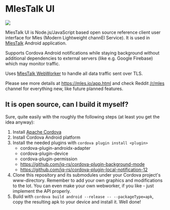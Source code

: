 # MlesTalk UI

![](mlestalk_login.gif)

MlesTalk UI is Node.js/JavaScript based open source reference client user interface for Mles (Modern Lightweight channEl Service). It is used in [MlesTalk](https://play.google.com/store/apps/details?id=io.mles.mlestalk) Android application.

Supports Cordova Android notifications while staying background without additional dependencies to external servers (like e.g. Google Firebase) which may monitor traffic.

Uses [MlesTalk WebWorker](https://github.com/jq-rs/mlestalk-webworker) to handle all data traffic sent over TLS.

Please see more details at https://mles.io/app.html and check Reddit [/r/mles](https://www.reddit.com/r/mles/) channel for everything new, like future planned features.

## It is open source, can I build it myself?

Sure, quite easily with the roughly the following steps (at least you get the idea anyway):
 1. Install [Apache Cordova](https://cordova.apache.org/)
 2. Install Cordova Android platform
 3. Install the needed plugins with ```cordova plugin install <plugin>```
     * cordova-plugin-androidx-adapter
     * cordova-plugin-device
     * cordova-plugin-permission
     * https://github.com/jq-rs/cordova-plugin-background-mode
     * https://github.com/jq-rs/cordova-plugin-local-notification-12
 4. Clone this repository and its submodules under your Cordova project's www-directory. Remember to add your own graphics and modifications to the lot. You can even make your own webworker, if you like - just implement the API properly.
 5. Build with ```cordova build android --release -- --packageType=apk```, copy the resulting apk to your device and install it. Well done!
 
